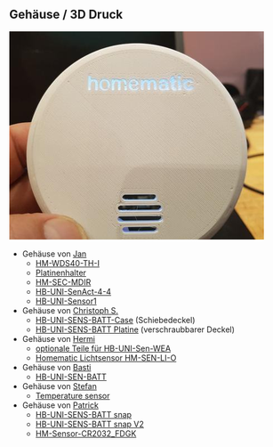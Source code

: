 ## Gehäuse / 3D Druck

![](./images/top-image.jpg)

- Gehäuse von [Jan](https://www.thingiverse.com/Schmelzerboy)
  - [HM-WDS40-TH-I](https://www.thingiverse.com/thing:3184336)
  - [Platinenhalter](https://www.thingiverse.com/thing:3158997)
  - [HM-SEC-MDIR](https://www.thingiverse.com/thing:3227731)
  - [HB-UNI-SenAct-4-4](https://www.thingiverse.com/thing:3327164)
  - [HB-UNI-Sensor1](https://www.thingiverse.com/thing:3766944)
- Gehäuse von [Christoph S.](https://www.thingiverse.com/ChristophStr)
  - [HB-UNI-SENS-BATT-Case](https://www.thingiverse.com/thing:3028730) (Schiebedeckel)
  - [HB-UNI-SENS-BATT Platine](https://www.thingiverse.com/thing:3239446) (verschraubbarer Deckel)
- Gehäuse von [Hermi](https://www.thingiverse.com/hermi_le)
  - [optionale Teile für HB-UNI-Sen-WEA](https://www.thingiverse.com/thing:3173141)
  - [Homematic Lichtsensor HM-SEN-LI-O](https://www.thingiverse.com/thing:3196116)
- Gehäuse von [Basti](https://www.thingiverse.com/Buddinski88/about)
  - [HB-UNI-SEN-BATT](https://www.thingiverse.com/thing:3279647)
- Gehäuse von [Stefan](https://www.thingiverse.com/Hasenpups/about)  
  - [Temperature sensor](https://www.thingiverse.com/thing:2972598)
- Gehäuse von [Patrick](https://www.thingiverse.com/wpatrick/about)  
  - [HB-UNI-SENS-BATT snap](https://www.thingiverse.com/thing:3512767)
  - [HB-UNI-SENS-BATT snap V2](https://www.thingiverse.com/thing:3540481)
  - [HM-Sensor-CR2032_FDGK](https://www.thingiverse.com/thing:3885760)
